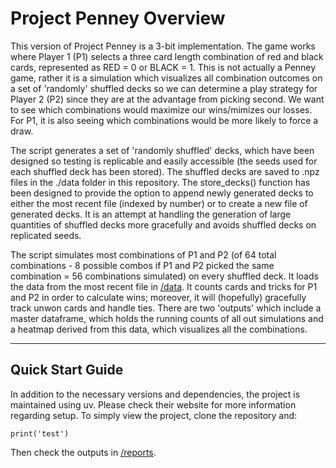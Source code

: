 # **Project Penney Overview**

This version of Project Penney is a 3-bit implementation. The game works where Player 1 (P1) selects a three card length combination of red and black cards, represented as RED = 0 or BLACK = 1.
This is not actually a Penney game, rather it is a simulation which visualizes all combination outcomes on a set of 'randomly' shuffled decks so we can determine a play strategy for Player 2 (P2) since they are at the advantage from picking second. We want to see which combinations would maximize our wins/mimizes our losses. For P1, it is also seeing which combinations would be more likely to force a draw.

The script generates a set of 'randomly shuffled' decks, which have been designed so testing is replicable and easily accessible (the seeds used for each shuffled deck has been stored). The shuffled decks are saved to .npz files in the ./data folder in this repository. The store_decks() function has been designed to provide the option to append newly generated decks to either the most recent file (indexed by number) or to create a new file of generated decks. It is an attempt at handling the generation of large quantities of shuffled decks more gracefully and avoids shuffled decks on replicated seeds.

The script simulates most combinations of P1 and P2 (of 64 total combinations - 8 possible combos if P1 and P2 picked the same combination = 56 combinations simulated) on every shuffled deck. It loads the data from the most recent file in [/data]([url](https://github.com/mrsanford/Project-Penney/tree/main/data)). It counts cards and tricks for P1 and P2 in order to calculate wins; moreover, it will (hopefully) gracefully track unwon cards and handle ties. There are two 'outputs' which include a master dataframe, which holds the running counts of all out simulations and a heatmap derived from this data, which visualizes all the combinations.

--- 

## **Quick Start Guide**
In addition to the necessary versions and dependencies, the project is maintained using uv. Please check their website for more information regarding setup. To simply view the project, clone the repository and:
```
print('test')
```
Then check the outputs in [/reports](url).

